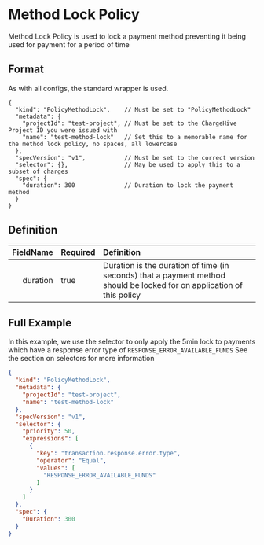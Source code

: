 # Method Lock Policy
Method Lock Policy is used to lock a payment method preventing it being used for payment for a period of time

## Format
As with all configs, the standard wrapper is used.

```json5
{
  "kind": "PolicyMethodLock",    // Must be set to "PolicyMethodLock"
  "metadata": {
    "projectId": "test-project", // Must be set to the ChargeHive Project ID you were issued with
    "name": "test-method-lock"   // Set this to a memorable name for the method lock policy, no spaces, all lowercase
  },
  "specVersion": "v1",           // Must be set to the correct version
  "selector": {},                // May be used to apply this to a subset of charges
  "spec": {
    "duration": 300              // Duration to lock the payment method
  }
}

```
## Definition
FieldName | Required | Definition 
---:|---|:---
duration|true|Duration is the duration of time (in seconds) that a payment method should be locked for on application of this policy


## Full Example

In this example, we use the selector to only apply the 5min lock to payments which have a response error type of `RESPONSE_ERROR_AVAILABLE_FUNDS`
See the section on selectors for more information

```json
{
  "kind": "PolicyMethodLock",
  "metadata": {
    "projectId": "test-project",
    "name": "test-method-lock"
  },
  "specVersion": "v1",
  "selector": {
    "priority": 50,
    "expressions": [
      {
        "key": "transaction.response.error.type",
        "operator": "Equal",
        "values": [
          "RESPONSE_ERROR_AVAILABLE_FUNDS"
        ]
      }
    ]
  },
  "spec": {
    "Duration": 300
  }
}
```
